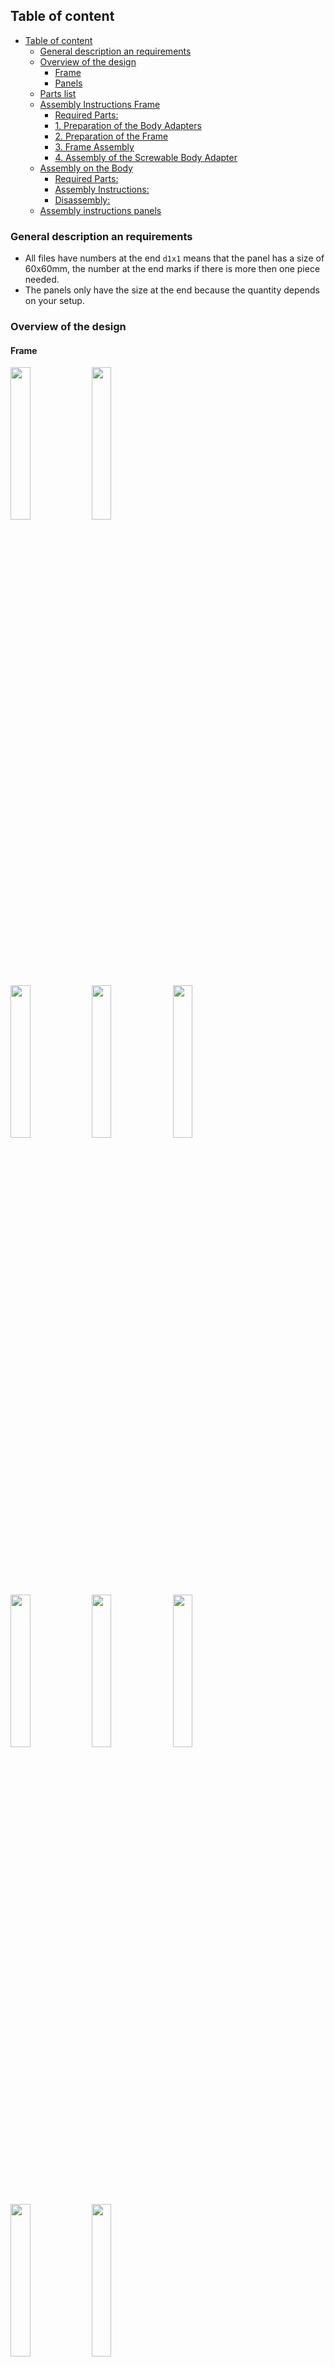 ## Table of content
- [Table of content](#table-of-content)
	- [General description an requirements](#general-description-an-requirements)
	- [Overview of the design](#overview-of-the-design)
		- [Frame](#frame)
		- [Panels](#panels)
	- [Parts list](#parts-list)
	- [Assembly Instructions Frame](#assembly-instructions-frame)
		- [Required Parts:](#required-parts)
		- [1. Preparation of the Body Adapters](#1-preparation-of-the-body-adapters)
		- [2. Preparation of the Frame](#2-preparation-of-the-frame)
		- [3. Frame Assembly](#3-frame-assembly)
		- [4. Assembly of the Screwable Body Adapter](#4-assembly-of-the-screwable-body-adapter)
	- [Assembly on the Body](#assembly-on-the-body)
		- [Required Parts:](#required-parts-1)
		- [Assembly Instructions:](#assembly-instructions)
		- [Disassembly:](#disassembly)
	- [Assembly instructions panels](#assembly-instructions-panels)

### General description an requirements

- All files have numbers at the end `d1x1` means that the panel has a size of 60x60mm, the number at the end marks if there is more then one piece needed.
- The panels only have the size at the end because the quantity depends on your setup.

### Overview of the design

#### Frame

<img src="images/documentation/Frame-body-adapters.png" width="25%"></img>
<img src="images/documentation/Frame-assembled-without-panels.png" width="25%"></img>

<img src="images/documentation/Body-Adapter-Left-Bottom.png" width="25%"></img>
<img src="images/documentation/Body-Adapter-Right-Bottom.png" width="25%"></img>
<img src="images/documentation/Frame-Connector-Left-PIN.png"  width="25%"></img>
 <img src="images/documentation/Frame-Connector-Left.png" width="25%"></img>
<img src="images/documentation/Frame-Connector-Right.png" width="25%"></img>
<img src="images/documentation/Frame-Connector-Right-PIN.png" width="25%"></img>
<img src="images/documentation/Frame-Connector-Top.png" width="25%"></img>
<img src="images/documentation/Body-Adapter-Left-Top_and_Body-Adapter-Top-Knob.png" width="25%"></img>


#### Panels

TBA!

### Parts list

| Part                              | Quantity | Used for                                                                                               | Link |
| --------------------------------- | -------- | ------------------------------------------------------------------------------------------------------ | ---- |
| **M2x10 mm Cylinder Head Screws** | **8**    | Attaching amplifier and MPX-like connector to printed panels                                           |      |
| **M3x6 mm Pan Head Screws**       | **104**  | 80 for connecting the front and back frame to the standoffs                                            |      |
|                                   |          | 4 for attaching Arduino Mega2560 + AstroCan Shield                                                     |      |
|                                   |          | 4 for attaching Sabertooth                                                                             |      |
|                                   |          | 4 for attaching Syren                                                                                  |      |
|                                   |          | 4 for attaching Relay board                                                                            |      |
|                                   |          | 4 for attaching Slipring-Adapter-PCB                                                                   |      |
|                                   |          | 4 for attaching 12V 20A buck converter                                                                 |      |
| **M3x10 mm Countersunk Screws**   | **12**   | Attaching the XT60 & XT90 to the adapters                                                              |      |
| **M3x12 mm Countersunk Screws**   | **8**    | Attaching the fuse boxes to printed panels                                                             |      |
| **M3 Locknuts**                   | **20**   | 8 for attaching fuse boxes to printed panels                                                           |      |
|                                   |          | 12 for attaching XT60 & XT90 to the adapters                                                           |      |
| **M4x18 mm Countersunk Screws**   | **4**    | Connecting the `Body-Adapter-Left-Bottom.stl` and `Body-Adapter-Right-Bottom.stl` to the body          |      |
| **M4x40 mm Countersunk Screw**    | **1**    | Securing the MCU in the body using `Body-Adapter-Top-Knob.stl`                                         |      |
| **M4 Square Nut**                 | **1**    | Securing the MCU in the body using `Body-Adapter-Top-Knob.stl`                                         |      |
| **M3x5.7 mm Threaded Inserts**    | **160**  | To fill all available recordings on the frame (additional inserts may be required based on panel used) |      |
| **M4x4x6 mm Threaded Inserts**    | **4**    | Connecting `Body-Adapter-Left-Bottom.stl` and `Body-Adapter-Right-Bottom.stl` to the body              |      |
| **M3 Standoffs**                  | **40**   | Connecting the front and back frame                                                                    |      |
| **15x10x4 mm Bearings**           | **4**    | Two each for `Body-Adapter-Left-Bottom.stl` and `Body-Adapter-Right-Bottom.stl`                        |      |
| **Power Rails**                   | **4**    | Not used, but there are STLs if needed                                                                 |      |
| **Step-down LCD**                 | **2**    | Power supply for 5V                                                                                    |      |
| **12V 20A Buck Converter**        | **1**    | Power supply for 12V                                                                                   |      |
| **XT60 Connectors**               | **5**    | Connection to left and right drive, dome, and speakers                                                 |      |
| **XT90 Connector**                | **1**    | Main power connection of the batteries                                                                 |      |
| **MPX-like Connectors**           | **2**    | To provide a power connection with 6 data lines to the body                                            |      |
| **50V 50A Power Switch**          | **3**    | To switch the dome, drives, and main power                                                             |      |


### Assembly Instructions Frame
> **Note:** 
> - The assembly is relatively simple, as the entire "package" is stable once it has been assembled.

#### Required Parts:
- **15x10x4 mm bearings (4 pieces)**
- **M4x4x6 mm threaded inserts (8 pieces)**
- **M3x18 mm countersunk screws (5 pieces)**
- **M3x6 mm pan head screws (80 pieces)**
- **M4 square nut (1 piece)**
- **M4x40 mm countersunk screw (1 piece)**
- **Standoffs (40 pieces)**

#### 1. Preparation of the Body Adapters
1. **Body-Adapter-Left-Bottom.stl** and **Body-Adapter-Right-Bottom.stl**:
   1. Press in **two 15x10x4 mm bearings** each.
   2. Melt in **two M4x4x6 mm threaded inserts** each.
   3. Attach to the body using **two M3x18 mm countersunk screws** each, ensuring that the bottom edge of the adapters aligns with the mounting points on the body.
   4. **Optional**: If necessary, two additional screws and threaded inserts can be installed on each side.

#### 2. Preparation of the Frame
> **Note:**  
> - If the build volume is larger than that of a Bambu Lab X1C, `Frame-Complete_x2.stl` can be printed twice.
> - If the build volume is smaller than that of a Bambu Lab X1C, `Frame-Modular-End_x4.stl` must be printed four times and `Frame-Modular-Middle_x6.stl` six times.

1. Melt in **80 M3x5.7 mm threaded inserts** per side (fewer inserts may be used depending on how the modules are arranged).

#### 3. Frame Assembly
1. Attach the **40 standoffs** to one side of the frame using **40 M3x6 mm pan head screws**.
2. Slide the parts `Frame-Connector-Left.stl`, `Frame-Connector-Right.stl`, and `Frame-Connector-Top.stl` over the standoffs.
3. Finally, attach the remaining side to the standoffs using **40 M3x6 mm pan head screws**.

#### 4. Assembly of the Screwable Body Adapter
1. ``Body-Adapter-Left-Top.stl`` and ``Body-Adapter-Top-Knob.stl``:
   1. Melt in **one M4x4x6 mm threaded insert**.
   2. Attach to the body using **one M3x18 mm countersunk screw**, ensuring that the top edge of the adapter aligns with the mounting point on the body.
   3. Assemble the hand-tightened knob using **one M4 square nut** and **one M4x40 mm countersunk screw**.

### Assembly on the Body
#### Required Parts:
- **M4x18 mm countersunk screws (4 pieces)**
- **M4x40 mm countersunk screw (1 piece)**
- **M4 square nut (1 piece)**
- **M4x4x6 mm threaded inserts (4 pieces)**
- **15x10x4 mm bearings (4 pieces)**

#### Assembly Instructions:
1. **Attach** ``Body-Adapter-Right-Bottom.stl``:
   - Screw the right adapter with the 15x10x4 mm bearings and attach it to the body.

2. **Insert the MCU**:
   - Insert the MCU into the left adapter (``Body-Adapter-Left-Bottom.stl``).

3. **Mount** ``Body-Adapter-Right-Bottom.stl``:
   - Place the ``Body-Adapter-Right-Bottom.stl`` onto the MCU.

4. **Secure Adapter to the Body**:
   - Slide the right adapter onto the body, tilt slightly, and then tighten the screws.

#### Disassembly:
- Follow the steps in reverse order.

### Assembly instructions panels

- The panels themselves are each attached to the frame with **1-n M3x6 mm pan head screws**.
- In some cases, M3x5.7 mm threaded inserts are also required to attach the parts to the panels themselves.